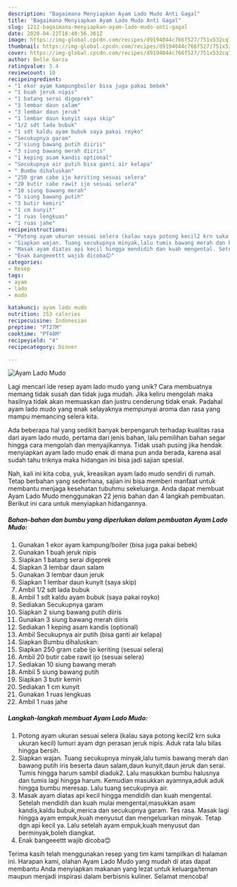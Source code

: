 ```yaml
---
description: "Bagaimana Menyiapkan Ayam Lado Mudo Anti Gagal"
title: "Bagaimana Menyiapkan Ayam Lado Mudo Anti Gagal"
slug: 1212-bagaimana-menyiapkan-ayam-lado-mudo-anti-gagal
date: 2020-04-22T18:40:56.361Z
image: https://img-global.cpcdn.com/recipes/d9194044c766f527/751x532cq70/ayam-lado-mudo-foto-resep-utama.jpg
thumbnail: https://img-global.cpcdn.com/recipes/d9194044c766f527/751x532cq70/ayam-lado-mudo-foto-resep-utama.jpg
cover: https://img-global.cpcdn.com/recipes/d9194044c766f527/751x532cq70/ayam-lado-mudo-foto-resep-utama.jpg
author: Belle Garza
ratingvalue: 3.4
reviewcount: 10
recipeingredient:
- "1 ekor ayam kampungboiler bisa juga pakai bebek"
- "1 buah jeruk nipis"
- "1 batang serai digeprek"
- "3 lembar daun salam"
- "3 lembar daun jeruk"
- "1 lembar daun kunyit saya skip"
- "1/2 sdt lada bubuk"
- "1 sdt kaldu ayam bubuk saya pakai royko"
- "Secukupnya garam"
- "2 siung bawang putih diiris"
- "3 siung bawang merah diiris"
- "1 keping asam kandis optional"
- "Secukupnya air putih bisa ganti air kelapa"
- " Bumbu dihaluskan"
- "250 gram cabe ijo keriting sesuai selera"
- "20 butir cabe rawit ijo sesuai selera"
- "10 siung bawang merah"
- "5 siung bawang putih"
- "3 butir kemiri"
- "1 cm kunyit"
- "1 ruas lengkuas"
- "1 ruas jahe"
recipeinstructions:
- "Potong ayam ukuran sesuai selera (kalau saya potong kecil2 krn suka ukuran kecil) lumuri ayam dgn perasan jeruk nipis. Aduk rata lalu bilas hingga bersih."
- "Siapkan wajan. Tuang secukupnya minyak,lalu tumis bawang merah dan bawang putih iris beserta daun salam,daun kunyit,daun jeruk dan serai. Tumis hingga harum sambil diaduk2. Lalu masukkan bumbu halusnya dan tumis lagi hingga harum. Kemudian masukkan ayamnya,aduk aduk hingga bumbu meresap. Lalu tuang secukupnya air."
- "Masak ayam diatas api kecil hingga mendidih dan kuah mengental. Setelah mendidih dan kuah mulai mengental,masukkan asam kandis,kaldu bubuk,merica dan secukupnya garam. Tes rasa. Masak lagi hingga ayam empuk,kuah menyusut dan mengeluarkan minyak. Tetap dgn api kecil ya. Lalu setelah ayam empuk,kuah menyusut dan berminyak,boleh diangkat."
- "Enak bangeeettt wajib dicoba😊"
categories:
- Resep
tags:
- ayam
- lado
- mudo

katakunci: ayam lado mudo 
nutrition: 253 calories
recipecuisine: Indonesian
preptime: "PT27M"
cooktime: "PT48M"
recipeyield: "4"
recipecategory: Dinner

---
```



![Ayam Lado Mudo](https://img-global.cpcdn.com/recipes/d9194044c766f527/751x532cq70/ayam-lado-mudo-foto-resep-utama.jpg)

Lagi mencari ide resep ayam lado mudo yang unik? Cara membuatnya memang tidak susah dan tidak juga mudah. Jika keliru mengolah maka hasilnya tidak akan memuaskan dan justru cenderung tidak enak. Padahal ayam lado mudo yang enak selayaknya mempunyai aroma dan rasa yang mampu memancing selera kita.



Ada beberapa hal yang sedikit banyak berpengaruh terhadap kualitas rasa dari ayam lado mudo, pertama dari jenis bahan, lalu pemilihan bahan segar hingga cara mengolah dan menyajikannya. Tidak usah pusing jika hendak menyiapkan ayam lado mudo enak di mana pun anda berada, karena asal sudah tahu triknya maka hidangan ini bisa jadi sajian spesial.


Nah, kali ini kita coba, yuk, kreasikan ayam lado mudo sendiri di rumah. Tetap berbahan yang sederhana, sajian ini bisa memberi manfaat untuk membantu menjaga kesehatan tubuhmu sekeluarga. Anda dapat membuat Ayam Lado Mudo menggunakan 22 jenis bahan dan 4 langkah pembuatan. Berikut ini cara untuk menyiapkan hidangannya.

<!--inarticleads1-->

##### Bahan-bahan dan bumbu yang diperlukan dalam pembuatan Ayam Lado Mudo:

1. Gunakan 1 ekor ayam kampung/boiler (bisa juga pakai bebek)
1. Gunakan 1 buah jeruk nipis
1. Siapkan 1 batang serai digeprek
1. Siapkan 3 lembar daun salam
1. Gunakan 3 lembar daun jeruk
1. Siapkan 1 lembar daun kunyit (saya skip)
1. Ambil 1/2 sdt lada bubuk
1. Ambil 1 sdt kaldu ayam bubuk (saya pakai royko)
1. Sediakan Secukupnya garam
1. Siapkan 2 siung bawang putih diiris
1. Gunakan 3 siung bawang merah diiris
1. Sediakan 1 keping asam kandis (optional)
1. Ambil Secukupnya air putih (bisa ganti air kelapa)
1. Siapkan  Bumbu dihaluskan:
1. Siapkan 250 gram cabe ijo keriting (sesuai selera)
1. Ambil 20 butir cabe rawit ijo (sesuai selera)
1. Sediakan 10 siung bawang merah
1. Ambil 5 siung bawang putih
1. Siapkan 3 butir kemiri
1. Sediakan 1 cm kunyit
1. Gunakan 1 ruas lengkuas
1. Ambil 1 ruas jahe




<!--inarticleads2-->

##### Langkah-langkah membuat Ayam Lado Mudo:

1. Potong ayam ukuran sesuai selera (kalau saya potong kecil2 krn suka ukuran kecil) lumuri ayam dgn perasan jeruk nipis. Aduk rata lalu bilas hingga bersih.
1. Siapkan wajan. Tuang secukupnya minyak,lalu tumis bawang merah dan bawang putih iris beserta daun salam,daun kunyit,daun jeruk dan serai. Tumis hingga harum sambil diaduk2. Lalu masukkan bumbu halusnya dan tumis lagi hingga harum. Kemudian masukkan ayamnya,aduk aduk hingga bumbu meresap. Lalu tuang secukupnya air.
1. Masak ayam diatas api kecil hingga mendidih dan kuah mengental. Setelah mendidih dan kuah mulai mengental,masukkan asam kandis,kaldu bubuk,merica dan secukupnya garam. Tes rasa. Masak lagi hingga ayam empuk,kuah menyusut dan mengeluarkan minyak. Tetap dgn api kecil ya. Lalu setelah ayam empuk,kuah menyusut dan berminyak,boleh diangkat.
1. Enak bangeeettt wajib dicoba😊




Terima kasih telah menggunakan resep yang tim kami tampilkan di halaman ini. Harapan kami, olahan Ayam Lado Mudo yang mudah di atas dapat membantu Anda menyiapkan makanan yang lezat untuk keluarga/teman maupun menjadi inspirasi dalam berbisnis kuliner. Selamat mencoba!
